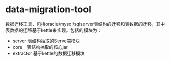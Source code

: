 # data-migration-tool
 数据迁移工具，包括oracle/mysql/sqlserver表结构的迁移和表数据的迁移，其中表数据的迁移基于kettle来实现。包括的模块为：
- server 表结构抽取的Serve端模块
- core　表结构抽取的核心jar
- extractor 基于kettle的数据迁移模块
